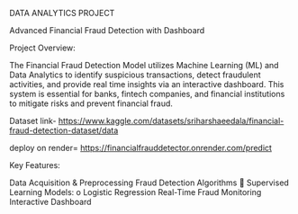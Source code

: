 DATA ANALYTICS PROJECT

Advanced Financial Fraud Detection with Dashboard

Project Overview:

The Financial Fraud Detection Model utilizes Machine Learning (ML) and Data Analytics to identify suspicious transactions, detect fraudulent activities, and provide real time insights via an interactive dashboard. This system is essential for banks, fintech companies, and financial institutions to mitigate risks and prevent financial fraud.

Dataset link- https://www.kaggle.com/datasets/sriharshaeedala/financial-fraud-detection-dataset/data

deploy on render= https://financialfrauddetector.onrender.com/predict

Key Features:

Data Acquisition & Preprocessing
Fraud Detection Algorithms
 Supervised Learning Models:
o Logistic Regression
Real-Time Fraud Monitoring
Interactive Dashboard
